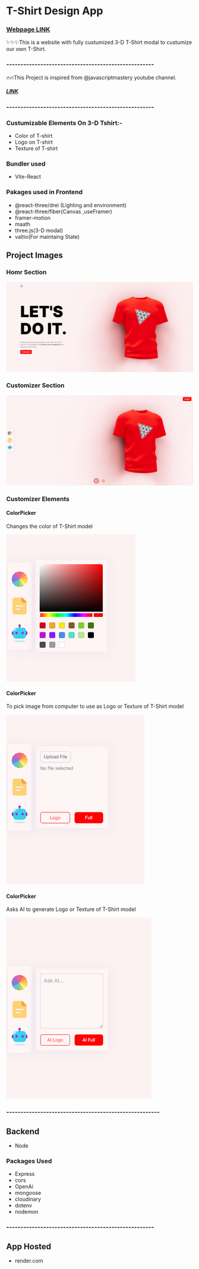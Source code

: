# T-Shirt Design App

### [Webpage LINK](https://tshirt-designer.onrender.com/)

✨✨✨This is a website with fully custumized 3-D T-Shirt modal to custumize our own T-Shirt.

### ----------------------------------------------------

🔥🔥This Project is inspired from @javascriptmastery youtube channel.

##### [LINK](https://www.youtube.com/watch?v=ZqEa8fTxypQ)

### ----------------------------------------------------

### Custumizable Elements On 3-D Tshirt:-

- Color of T-shirt
- Logo on T-shirt
- Texture of T-shirt

### Bundler used

- Vite-React

### Pakages used in Frontend

- @react-three/drei (Lighting and environment)
- @react-three/fiber(Canvas ,useFramer)
- framer-motion
- maath
- three.js(3-D modal)
- valtio(For maintaing State)

## Project Images

### Homr Section

![Screenshot](./Home.png)

### Customizer Section

![Screenshot](./Customiz.png)

### Customizer Elements

#### ColorPicker

Changes the color of T-Shirt model

![Screenshot](./ColorPicker.png)

#### ColorPicker

To pick image from computer to use as Logo or Texture of T-Shirt model

![Screenshot](./FilePicker.png)

#### ColorPicker

Asks AI to generate Logo or Texture of T-Shirt model

![Screenshot](./DalleAiPicker.png)

### ------------------------------------------------------

## Backend

- Node

### Packages Used

- Express
- cors
- OpenAi
- mongoose
- cloudinary
- dotenv
- nodemon

### ----------------------------------------------------

## App Hosted

- render.com

